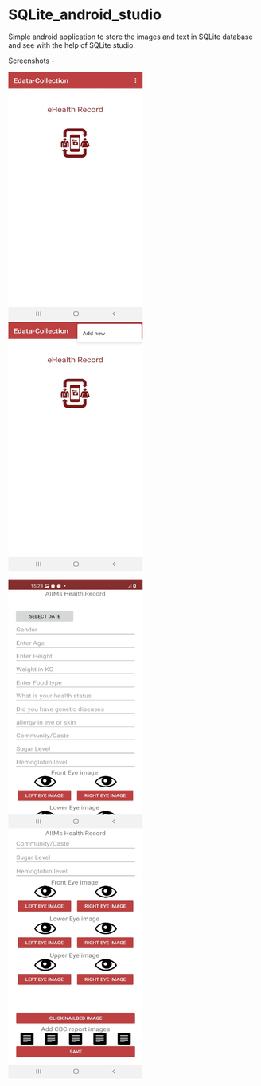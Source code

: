 # SQLite_android_studio
Simple android application to store the images and text in SQLite database and see with the help of SQLite studio.


Screenshots -


<img src="https://github.com/jyotiprajapati98/SQLite_android_studio/blob/master/Screenshots/screen1.jpg" width="270" height="500">  <img src="https://github.com/jyotiprajapati98/SQLite_android_studio/blob/master/Screenshots/screen2.jpg" width="270" height="500">   

<img src="https://github.com/jyotiprajapati98/SQLite_android_studio/blob/master/Screenshots/screen3.jpg" width="270" height="500">    <img src="https://github.com/jyotiprajapati98/SQLite_android_studio/blob/master/Screenshots/screen4.jpg" width="270" height="500">

